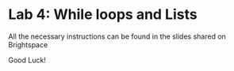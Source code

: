# Lab 4: While loops and Lists

All the necessary instructions can be found in the slides shared on Brightspace

Good Luck!